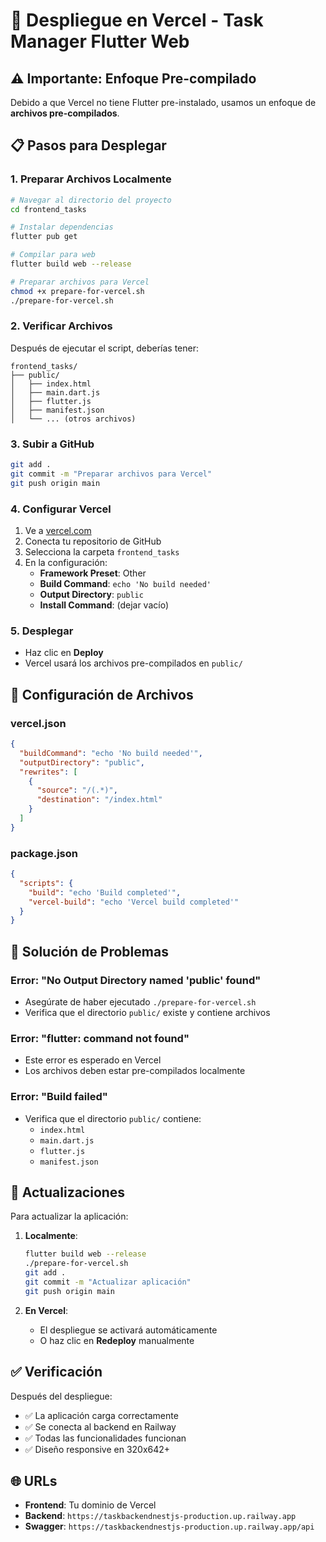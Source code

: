# 🚀 Despliegue en Vercel - Task Manager Flutter Web

## ⚠️ Importante: Enfoque Pre-compilado

Debido a que Vercel no tiene Flutter pre-instalado, usamos un enfoque de **archivos pre-compilados**.

## 📋 Pasos para Desplegar

### 1. Preparar Archivos Localmente

```bash
# Navegar al directorio del proyecto
cd frontend_tasks

# Instalar dependencias
flutter pub get

# Compilar para web
flutter build web --release

# Preparar archivos para Vercel
chmod +x prepare-for-vercel.sh
./prepare-for-vercel.sh
```

### 2. Verificar Archivos

Después de ejecutar el script, deberías tener:
```
frontend_tasks/
├── public/
│   ├── index.html
│   ├── main.dart.js
│   ├── flutter.js
│   ├── manifest.json
│   └── ... (otros archivos)
```

### 3. Subir a GitHub

```bash
git add .
git commit -m "Preparar archivos para Vercel"
git push origin main
```

### 4. Configurar Vercel

1. Ve a [vercel.com](https://vercel.com)
2. Conecta tu repositorio de GitHub
3. Selecciona la carpeta `frontend_tasks`
4. En la configuración:
   - **Framework Preset**: Other
   - **Build Command**: `echo 'No build needed'`
   - **Output Directory**: `public`
   - **Install Command**: (dejar vacío)

### 5. Desplegar

- Haz clic en **Deploy**
- Vercel usará los archivos pre-compilados en `public/`

## 🔧 Configuración de Archivos

### vercel.json
```json
{
  "buildCommand": "echo 'No build needed'",
  "outputDirectory": "public",
  "rewrites": [
    {
      "source": "/(.*)",
      "destination": "/index.html"
    }
  ]
}
```

### package.json
```json
{
  "scripts": {
    "build": "echo 'Build completed'",
    "vercel-build": "echo 'Vercel build completed'"
  }
}
```

## 🐛 Solución de Problemas

### Error: "No Output Directory named 'public' found"
- Asegúrate de haber ejecutado `./prepare-for-vercel.sh`
- Verifica que el directorio `public/` existe y contiene archivos

### Error: "flutter: command not found"
- Este error es esperado en Vercel
- Los archivos deben estar pre-compilados localmente

### Error: "Build failed"
- Verifica que el directorio `public/` contiene:
  - `index.html`
  - `main.dart.js`
  - `flutter.js`
  - `manifest.json`

## 🔄 Actualizaciones

Para actualizar la aplicación:

1. **Localmente**:
   ```bash
   flutter build web --release
   ./prepare-for-vercel.sh
   git add .
   git commit -m "Actualizar aplicación"
   git push origin main
   ```

2. **En Vercel**:
   - El despliegue se activará automáticamente
   - O haz clic en **Redeploy** manualmente

## ✅ Verificación

Después del despliegue:
- ✅ La aplicación carga correctamente
- ✅ Se conecta al backend en Railway
- ✅ Todas las funcionalidades funcionan
- ✅ Diseño responsive en 320x642+

## 🌐 URLs

- **Frontend**: Tu dominio de Vercel
- **Backend**: `https://taskbackendnestjs-production.up.railway.app`
- **Swagger**: `https://taskbackendnestjs-production.up.railway.app/api`
